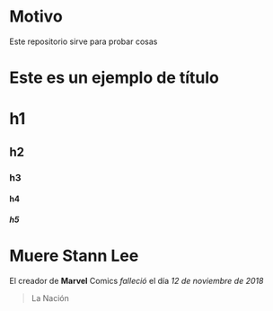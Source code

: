 # Motivo

Este repositorio sirve para probar cosas

# Este es un ejemplo de título

# h1
## h2
### h3
#### h4
##### h5

# Muere Stann Lee
El creador de **Marvel** Comics _falleció_ el día *12 de noviembre de 2018*
>La Nación
